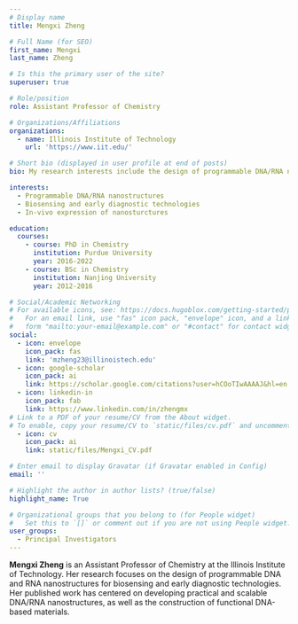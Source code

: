 ```yaml
---
# Display name
title: Mengxi Zheng

# Full Name (for SEO)
first_name: Mengxi
last_name: Zheng

# Is this the primary user of the site?
superuser: true

# Role/position
role: Assistant Professor of Chemistry

# Organizations/Affiliations
organizations:
  - name: Illinois Institute of Technology
    url: 'https://www.iit.edu/'

# Short bio (displayed in user profile at end of posts)
bio: My research interests include the design of programmable DNA/RNA nanostructures, biosensing and early diagnostic technologies.

interests:
  - Programmable DNA/RNA nanostructures
  - Biosensing and early diagnostic technologies
  - In-vivo expression of nanosturctures

education:
  courses:
    - course: PhD in Chemistry
      institution: Purdue University
      year: 2016-2022
    - course: BSc in Chemistry
      institution: Nanjing University
      year: 2012-2016

# Social/Academic Networking
# For available icons, see: https://docs.hugoblox.com/getting-started/page-builder/#icons
#   For an email link, use "fas" icon pack, "envelope" icon, and a link in the
#   form "mailto:your-email@example.com" or "#contact" for contact widget.
social:
  - icon: envelope
    icon_pack: fas
    link: 'mzheng23@illinoistech.edu'
  - icon: google-scholar
    icon_pack: ai
    link: https://scholar.google.com/citations?user=hCOoTIwAAAAJ&hl=en
  - icon: linkedin-in
    icon_pack: fab
    link: https://www.linkedin.com/in/zhengmx
# Link to a PDF of your resume/CV from the About widget.
# To enable, copy your resume/CV to `static/files/cv.pdf` and uncomment the lines below.
  - icon: cv
    icon_pack: ai
    link: static/files/Mengxi_CV.pdf

# Enter email to display Gravatar (if Gravatar enabled in Config)
email: ''

# Highlight the author in author lists? (true/false)
highlight_name: True

# Organizational groups that you belong to (for People widget)
#   Set this to `[]` or comment out if you are not using People widget.
user_groups:
  - Principal Investigators
---
```


**Mengxi Zheng** is an Assistant Professor of Chemistry at the Illinois Institute of Technology. Her research focuses on the design of programmable DNA and RNA nanostructures for biosensing and early diagnostic technologies. Her published work has centered on developing practical and scalable DNA/RNA nanostructures, as well as the construction of functional DNA-based materials.
